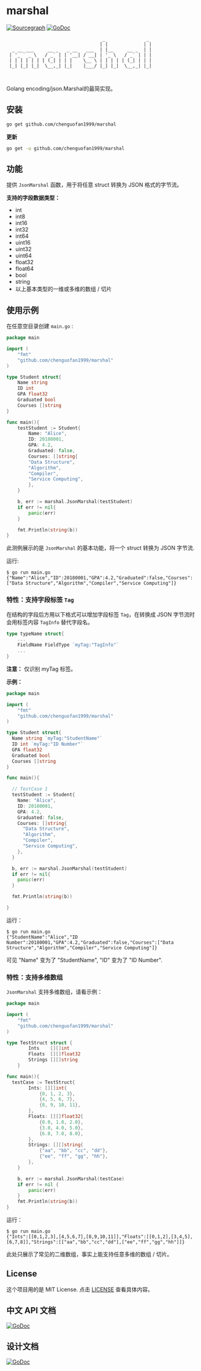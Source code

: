 # marshal

[![Sourcegraph](https://img.shields.io/badge/view%20on-Sourcegraph-brightgreen.svg?style=for-the-badge&logo=sourcegraph)](https://sourcegraph.com/github.com/chenguofan1999/marshal)
[![GoDoc](https://img.shields.io/badge/GoDoc-Reference-blue?style=for-the-badge&logo=go)](https://pkg.go.dev/github.com/chenguofan1999/marshal)

```
                                   _               _ 
                                  | |             | |
  _ __ ___     __ _   _ __   ___  | |__     __ _  | |
 | '_ ` _ \   / _` | | '__| / __| | '_ \   / _` | | |
 | | | | | | | (_| | | |    \__ \ | | | | | (_| | | |
 |_| |_| |_|  \__,_| |_|    |___/ |_| |_|  \__,_| |_|
                                                     
                                                     
```

Golang encoding/json.Marshal的最简实现。




## 安装


```sh
go get github.com/chenguofan1999/marshal
```

**更新**

```sh
go get -u github.com/chenguofan1999/marshal
```

## 功能

提供 `JsonMarshal` 函数，用于将任意 struct 转换为 JSON 格式的字节流。

**支持的字段数据类型：**

- int
- int8
- int16
- int32
- int64
- uint16
- uint32
- uint64
- float32
- float64
- bool
- string
- 以上基本类型的一维或多维的数组 / 切片

## 使用示例


在任意空目录创建 `main.go` :
```go
package main

import (
    "fmt"
    "github.com/chenguofan1999/marshal"
)

type Student struct{
    Name string
    ID int
    GPA float32
    Graduated bool
    Courses []string
}

func main(){
    testStudent := Student{
        Name: "Alice",
        ID: 20180001,
        GPA: 4.2,
        Graduated: false,
        Courses: []string{
        "Data Structure",
        "Algorithm",
        "Compiler",
        "Service Computing",
        },
    }

    b, err := marshal.JsonMarshal(testStudent)
    if err != nil{
        panic(err)
    }

    fmt.Println(string(b))
}
```

此测例展示的是 `JsonMarshal` 的基本功能，将一个 struct 转换为 JSON 字节流.

运行:

```
$ go run main.go
{"Name":"Alice","ID":20180001,"GPA":4.2,"Graduated":false,"Courses":["Data Structure","Algorithm","Compiler","Service Computing"]}
```

### 特性：支持字段标签 `Tag` 

在结构的字段后方用以下格式可以增加字段标签 `Tag`，在转换成 JSON 字节流时会用标签内容 `TagInfo` 替代字段名。

```go
type typeName struct{
    ...
    FieldName FieldType `myTag:"TagInfo"`
    ...
}
```

**注意：** 仅识别 myTag 标签。

**示例：**

```go
package main

import (
    "fmt"
    "github.com/chenguofan1999/marshal"
)

type Student struct{
  Name string `myTag:"StudentName"`
  ID int `myTag:"ID Number"`
  GPA float32 
  Graduated bool 
  Courses []string
}

func main(){

  // TestCase 1
  testStudent := Student{
    Name: "Alice",
    ID: 20180001,
    GPA: 4.2,
    Graduated: false,
    Courses: []string{
      "Data Structure",
      "Algorithm",
      "Compiler",
      "Service Computing",
    },
  }

  b, err := marshal.JsonMarshal(testStudent)
  if err != nil{
    panic(err)
  }

  fmt.Println(string(b))

}
```

运行：

```
$ go run main.go
{"StudentName":"Alice","ID Number":20180001,"GPA":4.2,"Graduated":false,"Courses":["Data Structure","Algorithm","Compiler","Service Computing"]}
```

可见 "Name" 变为了 "StudentName", "ID" 变为了 "ID Number".

### 特性：支持多维数组

`JsonMarshal` 支持多维数组，请看示例：

```go
package main

import (
    "fmt"
    "github.com/chenguofan1999/marshal"
)

type TestStruct struct {
		Ints    [][]int
		Floats  [][]float32
		Strings [][]string
	}

func main(){
  testCase := TestStruct{
		Ints: [][]int{
			{0, 1, 2, 3},
			{4, 5, 6, 7},
			{8, 9, 10, 11},
		},
		Floats: [][]float32{
			{0.0, 1.0, 2.0},
			{3.0, 4.0, 5.0},
			{6.0, 7.0, 8.0},
		},
		Strings: [][]string{
			{"aa", "bb", "cc", "dd"},
			{"ee", "ff", "gg", "hh"},
		},
	}

	b, err := marshal.JsonMarshal(testCase)
	if err != nil {
		panic(err)
	}
	fmt.Println(string(b))
}
```

运行：

```
$ go run main.go
{"Ints":[[0,1,2,3],[4,5,6,7],[8,9,10,11]],"Floats":[[0,1,2],[3,4,5],[6,7,8]],"Strings":[["aa","bb","cc","dd"],["ee","ff","gg","hh"]]}
```

此处只展示了常见的二维数组，事实上能支持任意多维的数组 / 切片。

## License

这个项目用的是 MIT License.
点击 [LICENSE](LICENSE) 查看具体内容。

## 中文 API 文档

[![GoDoc](https://img.shields.io/badge/zh--CN-REFERENCE-green?style=for-the-badge&logo=appveyor)](doc_zh_CN.md)

## 设计文档

[![GoDoc](https://img.shields.io/badge/Design-Report-critical?style=for-the-badge&logo=appveyor)](specification.md)